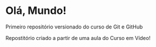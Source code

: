 # Olá, Mundo!
 Primeiro repositório versionado do curso de Git e GitHub

Repostitório criado a partir de uma aula do Curso em Vídeo!